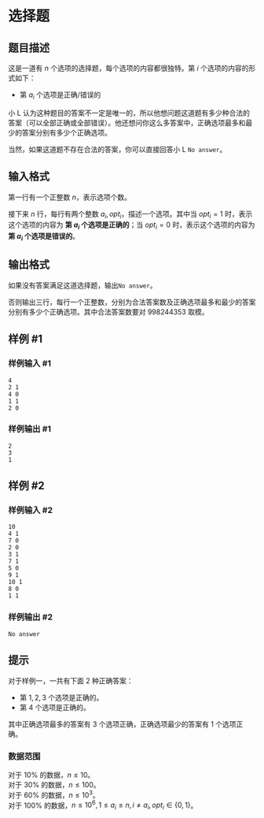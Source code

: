 # 选择题

## 题目描述

这是一道有 $n$ 个选项的选择题，每个选项的内容都很独特。第 $i$ 个选项的内容的形式如下：

+ 第 $a_i$ 个选项是正确/错误的

小 L 认为这种题目的答案不一定是唯一的，所以他想问题这道题有多少种合法的答案（可以全部正确或全部错误）。他还想问你这么多答案中，正确选项最多和最少的答案分别有多少个正确选项。

当然，如果这道题不存在合法的答案，你可以直接回答小 L `No answer`。

## 输入格式

第一行有一个正整数 $n$，表示选项个数。

接下来 $n$ 行，每行有两个整数 $a_i,opt_i$，描述一个选项。其中当 $opt_i=1$ 时，表示这个选项的内容为 **第 $a_i$ 个选项是正确的**；当 $opt_i=0$ 时，表示这个选项的内容为 **第 $a_i$ 个选项是错误的**。

## 输出格式

如果没有答案满足这道选择题，输出`No answer`。

否则输出三行，每行一个正整数，分别为合法答案数及正确选项最多和最少的答案分别有多少个正确选项。其中合法答案数要对 $998244353$ 取模。

## 样例 #1

### 样例输入 #1
```
4
2 1
4 0
1 1
2 0
```

### 样例输出 #1

```
2
3
1
```

## 样例 #2

### 样例输入 #2
```
10
4 1
7 0
2 0
3 1
7 1
5 0
9 1
10 1
8 0
1 1
```

### 样例输出 #2

```
No answer
```

## 提示

对于样例一，一共有下面 $2$ 种正确答案：

+ 第 $1,2,3$ 个选项是正确的。
+ 第 $4$ 个选项是正确的。

其中正确选项最多的答案有 $3$ 个选项正确，正确选项最少的答案有 $1$ 个选项正确。

### 数据范围
对于 $10\%$ 的数据，$n\leq 10$。  
对于 $30\%$ 的数据，$n\leq 100$。  
对于 $60\%$ 的数据，$n\leq 10^3$。  
对于 $100\%$ 的数据，$n\leq 10^6,1\leq a_i\leq n,i\neq a_i,opt_i\in\{0,1\}$。

